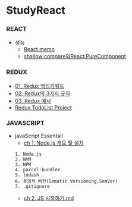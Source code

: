# StudyReact

### REACT

- 성능
  - [React.memo](https://github.com/JEONGBOYEON/study-react/blob/main/study_react/%EC%84%B1%EB%8A%A5/React_memo.md)
  - [shallow compare와React.PureComponent](https://github.com/JEONGBOYEON/study-react/blob/main/study_react/%EC%84%B1%EB%8A%A5/shallow%20compare%EC%99%80React.PureComponent.md)

### REDUX

- [01. Redux 핵심키워드](https://github.com/JEONGBOYEON/study-react/blob/main/study_redux/01.%20Redux%20%ED%95%B5%EC%8B%AC%20%ED%82%A4%EC%9B%8C%EB%93%9C.md)
- [02. Redux의 3가지 규칙](https://github.com/JEONGBOYEON/study-react/blob/main/study_redux/02.%20Redux%EC%9D%98%203%EA%B0%80%EC%A7%80%20%EA%B7%9C%EC%B9%99.md)
- [03. Redux 예시](https://github.com/JEONGBOYEON/study-react/blob/main/study_redux/03.%20Redux%20%EC%98%88%EC%8B%9C.md)
- [Redux TodoList Project](https://github.com/JEONGBOYEON/react-redux-todo-list)

### JAVASCRIPT

- javaScript Essentail
  - [ch 1. Node.js 개요 및 설치](https://github.com/JEONGBOYEON/study-react/blob/main/03.JavaScript/01.%20javaScript%20Essentials/ch%201.%20Noe.js.md)
  ```
  1. Node.js
  2. NVM
  3. NPM
  4. parcel-bundler
  5. lodash
  6. 유의적 버전(Sematic Versioning,SemVer)
  7. .gitignore
  ```
  - [ch 2. JS 시작하기.md](https://github.com/JEONGBOYEON/study-react/blob/main/03.JavaScript/01.%20javaScript%20Essentials/ch%202.%20JS%20%EC%8B%9C%EC%9E%91%ED%95%98%EA%B8%B0.md)